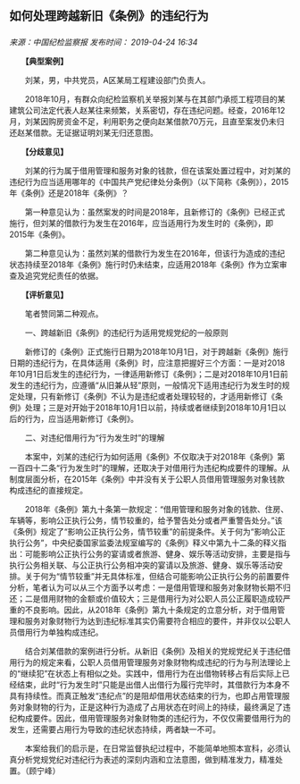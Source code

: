 ## 如何处理跨越新旧《条例》的违纪行为

### 

_来源：中国纪检监察报_ _发布时间： 2019-04-24 16:34_

　　**【典型案例】**

　　刘某，男，中共党员，A区某局工程建设部门负责人。

　　2018年10月，有群众向纪检监察机关举报刘某与在其部门承揽工程项目的某建筑公司法定代表人赵某往来频繁，关系密切，存在违纪问题。经查，2016年12月，刘某因购房资金不足，利用职务之便向赵某借款70万元，且直至案发仍未归还赵某借款。无证据证明刘某无归还意图。

　　**【分歧意见】**

　　刘某的行为属于借用管理和服务对象的钱款，但在该案处置过程中，对刘某的违纪行为应当适用哪年的《中国共产党纪律处分条例》（以下简称《条例》），2015年《条例》还是2018年《条例》？

　　第一种意见认为：虽然案发的时间是2018年，且新修订的《条例》已经正式施行，但刘某的借款行为发生在2016年，应当适用行为发生时的《条例》，即2015年《条例》。

　　第二种意见认为：虽然刘某的借款行为发生在2016年，但该行为造成的违纪状态持续至2018年《条例》施行时仍未结束，应适用2018年《条例》作为立案审查及追究党纪责任的依据。

　　**【评析意见】**

　　笔者赞同第二种观点。

　　一、跨越新旧《条例》的违纪行为适用党规党纪的一般原则

　　新修订的《条例》正式施行日期为2018年10月1日，对于跨越新《条例》施行日期的违纪行为，在具体适用《条例》时，应注意把握好三个方面：一是对2018年10月1日后发生的违纪行为，一律适用新修订《条例》；二是对2018年10月1日前发生的违纪行为，应遵循“从旧兼从轻”原则，一般情况下适用违纪行为发生时的规定处理，只有新修订《条例》不认为是违纪或者处理较轻的，才适用新修订《条例》处理；三是对开始于2018年10月1日以前，持续或者继续到2018年10月1日以后的行为，应当适用新修订《条例》。

　　二、对违纪借用行为“行为发生时”的理解

　　本案中，刘某的违纪行为如何适用《条例》不仅取决于对2018年《条例》第一百四十二条“行为发生时”的理解，还取决于对借用行为违纪构成要件的理解。从制度层面分析，在2015年《条例》中并没有关于公职人员借用管理服务对象钱款构成违纪的直接规定。

　　2018年《条例》第九十条第一款规定：“借用管理和服务对象的钱款、住房、车辆等，影响公正执行公务，情节较重的，给予警告处分或者严重警告处分。”该《条例》规定了“影响公正执行公务，情节较重”的前提条件。关于何为“影响公正执行公务”，中央纪委国家监委法规室编写的《条例》释义中第九十二条的释义指出：可能影响公正执行公务的宴请或者旅游、健身、娱乐等活动安排，主要是指与执行公务相关联、与公正执行公务相冲突的宴请以及旅游、健身、娱乐等活动安排。关于何为“情节较重”并无具体标准，但结合可能影响公正执行公务的前置要件分析，笔者认为可以从三个方面予以考虑：一是借用管理和服务对象财物长期不归还；二是借用财物的金额或价值较大；三是借用行为对公职人员公正履职造成较严重的不良影响。因此，从2018年《条例》第九十条规定的立意分析，对于借用管理和服务对象财物行为达到违纪标准其实仍需要符合相应的要件，并非仅以公职人员借用行为单独构成违纪。

　　结合刘某借款的案例进行分析。从新旧《条例》及相关的党规党纪关于违纪借用行为的规定来看，公职人员借用管理服务对象财物构成违纪的行为与刑法理论上的“继续犯”在状态上有相似之处。实践中，借用行为在出借物转移占有后实际上已经结束，此时“行为发生时”只能是出借人出借行为履行完毕时，其借款行为本身不具有持续性。而真正触发“违纪点”的是阻却借用状态结束的行为，也即占用管理服务对象财物的行为，正是这种行为造成了占用状态在时间上的持续，最终满足了违纪构成要件。因此，借用管理服务对象财物类的违纪行为，不仅仅需要借用行为的发生，还需要占用行为导致的违纪状态持续，两者缺一不可。

　　本案给我们的启示是，在日常监督执纪过程中，不能简单地照本宣科，必须认真分析党规党纪对违纪行为表述的深刻内涵和立法意图，做到精准发力，精准处置。（顾宁峰）